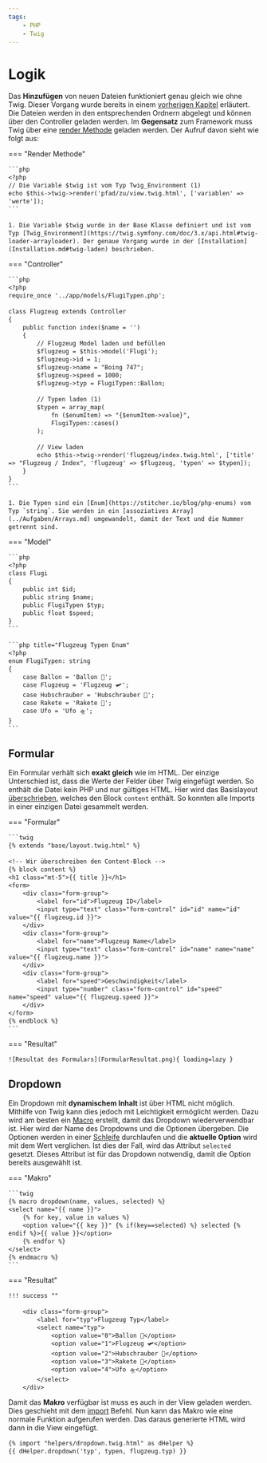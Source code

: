 ```yaml
---
tags:
    - PHP
    - Twig
---
```


# Logik

Das **Hinzufügen** von neuen Dateien funktioniert genau gleich wie ohne Twig. Dieser Vorgang wurde bereits in einem [vorherigen Kapitel](../Framework/Hinzufügen.md) erläutert. Die Dateien werden in den entsprechenden Ordnern abgelegt und können über den Controller geladen werden. Im **Gegensatz** zum Framework muss Twig über eine [render Methode](https://twig.symfony.com/doc/3.x/api.html#rendering-templates) geladen werden. Der Aufruf davon sieht wie folgt aus:

=== "Render Methode"

    ```php
    <?php
    // Die Variable $twig ist vom Typ Twig_Environment (1)
    echo $this->twig->render('pfad/zu/view.twig.html', ['variablen' => 'werte']);
    ```

    1. Die Variable $twig wurde in der Base Klasse definiert und ist vom Typ [Twig_Environment](https://twig.symfony.com/doc/3.x/api.html#twig-loader-arrayloader). Der genaue Vorgang wurde in der [Installation](Installation.md#twig-laden) beschrieben.

=== "Controller"

    ```php
    <?php
    require_once '../app/models/FlugiTypen.php';

    class Flugzeug extends Controller
    {
        public function index($name = '')
        {
            // Flugzeug Model laden und befüllen
            $flugzeug = $this->model('Flugi');
            $flugzeug->id = 1;
            $flugzeug->name = "Boing 747";
            $flugzeug->speed = 1000;
            $flugzeug->typ = FlugiTypen::Ballon;

            // Typen laden (1)
            $typen = array_map(
                fn ($enumItem) => "{$enumItem->value}",
                FlugiTypen::cases()
            );

            // View laden
            echo $this->twig->render('flugzeug/index.twig.html', ['title' => "Flugzeug / Index", 'flugzeug' => $flugzeug, 'typen' => $typen]);
        }
    }
    ```

    1. Die Typen sind ein [Enum](https://stitcher.io/blog/php-enums) vom Typ `string`. Sie werden in ein [assoziatives Array](../Aufgaben/Arrays.md) umgewandelt, damit der Text und die Nummer getrennt sind.

=== "Model"

    ```php
    <?php
    class Flugi
    {
        public int $id;
        public string $name;
        public FlugiTypen $typ;
        public float $speed;
    }
    ```

    ```php title="Flugzeug Typen Enum"
    <?php
    enum FlugiTypen: string
    {
        case Ballon = 'Ballon 🎈';
        case Flugzeug = 'Flugzeug 🛩';
        case Hubschrauber = 'Hubschrauber 🚁';
        case Rakete = 'Rakete 🚀';
        case Ufo = 'Ufo 🛸';
    }
    ```

## Formular

Ein Formular verhält sich **exakt gleich** wie im HTML. Der einzige Unterschied ist, dass die Werte der Felder über Twig eingefügt werden. So enthält die Datei kein PHP und nur gültiges HTML. Hier wird das Basislayout [überschrieben](Design.md#erweitern), welches den Block `content` enthält. So konnten alle Imports in einer einzigen Datei gesammelt werden.

=== "Formular"

    ```twig
    {% extends "base/layout.twig.html" %}

    <!-- Wir überschreiben den Content-Block -->
    {% block content %}
    <h1 class="mt-5">{{ title }}</h1>
    <form>
        <div class="form-group">
            <label for="id">Flugzeug ID</label>
            <input type="text" class="form-control" id="id" name="id" value="{{ flugzeug.id }}">
        </div>
        <div class="form-group">
            <label for="name">Flugzeug Name</label>
            <input type="text" class="form-control" id="name" name="name" value="{{ flugzeug.name }}">
        </div>
        <div class="form-group">
            <label for="speed">Geschwindigkeit</label>
            <input type="number" class="form-control" id="speed" name="speed" value="{{ flugzeug.speed }}">
        </div>
    </form>
    {% endblock %}
    ```

=== "Resultat"

    ![Resultat des Formulars](FormularResultat.png){ loading=lazy }

## Dropdown

Ein Dropdown mit **dynamischem Inhalt** ist über HTML nicht möglich. Mithilfe von Twig kann dies jedoch mit Leichtigkeit ermöglicht werden. Dazu wird am besten ein [Macro](https://twig.symfony.com/doc/3.x/tags/macro.html) erstellt, damit das Dropdown wiederverwendbar ist. Hier wird der Name des Dropdowns und die Optionen übergeben. Die Optionen werden in einer [Schleife](Design.md#for) durchlaufen und die **aktuelle Option** wird mit dem Wert verglichen. Ist dies der Fall, wird das Attribut `selected` gesetzt. Dieses Attribut ist für das Dropdown notwendig, damit die Option bereits ausgewählt ist.

=== "Makro"

    ```twig
    {% macro dropdown(name, values, selected) %}
    <select name="{{ name }}">
        {% for key, value in values %}
        <option value="{{ key }}" {% if(key==selected) %} selected {% endif %}>{{ value }}</option>
        {% endfor %}
    </select>
    {% endmacro %}
    ```

=== "Resultat"

    !!! success ""

        <div class="form-group">
            <label for="typ">Flugzeug Typ</label>
            <select name="typ">
                <option value="0">Ballon 🎈</option>
                <option value="1">Flugzeug 🛩</option>
                <option value="2">Hubschrauber 🚁</option>
                <option value="3">Rakete 🚀</option>
                <option value="4">Ufo 🛸</option>
            </select>
        </div>

Damit das **Makro** verfügbar ist muss es auch in der View geladen werden. Dies geschieht mit dem [import](Design.md#einbinden) Befehl. Nun kann das Makro wie eine normale Funktion aufgerufen werden. Das daraus generierte HTML wird dann in die View eingefügt.

```twig title="Dropdown verwenden"
{% import "helpers/dropdown.twig.html" as dHelper %}
{{ dHelper.dropdown('typ', typen, flugzeug.typ) }}
```
